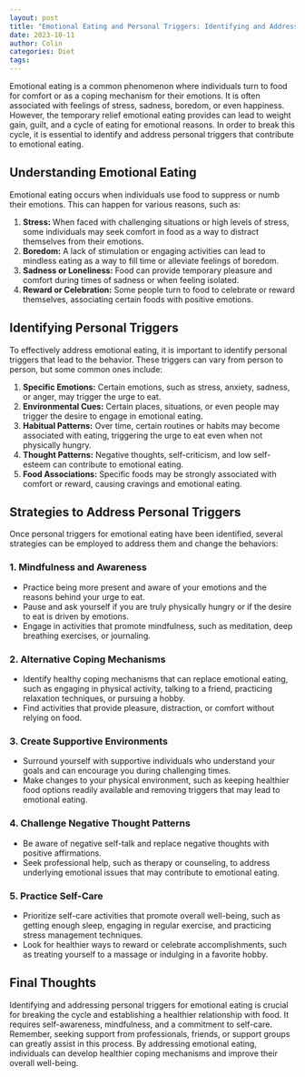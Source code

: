 ```yaml
---
layout: post
title: "Emotional Eating and Personal Triggers: Identifying and Addressing them"
date: 2023-10-11
author: Colin
categories: Diet
tags: 
---
```


Emotional eating is a common phenomenon where individuals turn to food for comfort or as a coping mechanism for their emotions. It is often associated with feelings of stress, sadness, boredom, or even happiness. However, the temporary relief emotional eating provides can lead to weight gain, guilt, and a cycle of eating for emotional reasons. In order to break this cycle, it is essential to identify and address personal triggers that contribute to emotional eating.

## Understanding Emotional Eating

Emotional eating occurs when individuals use food to suppress or numb their emotions. This can happen for various reasons, such as:

1. **Stress:** When faced with challenging situations or high levels of stress, some individuals may seek comfort in food as a way to distract themselves from their emotions.
2. **Boredom:** A lack of stimulation or engaging activities can lead to mindless eating as a way to fill time or alleviate feelings of boredom.
3. **Sadness or Loneliness:** Food can provide temporary pleasure and comfort during times of sadness or when feeling isolated.
4. **Reward or Celebration:** Some people turn to food to celebrate or reward themselves, associating certain foods with positive emotions.

## Identifying Personal Triggers

To effectively address emotional eating, it is important to identify personal triggers that lead to the behavior. These triggers can vary from person to person, but some common ones include:

1. **Specific Emotions:** Certain emotions, such as stress, anxiety, sadness, or anger, may trigger the urge to eat.
2. **Environmental Cues:** Certain places, situations, or even people may trigger the desire to engage in emotional eating.
3. **Habitual Patterns:** Over time, certain routines or habits may become associated with eating, triggering the urge to eat even when not physically hungry.
4. **Thought Patterns:** Negative thoughts, self-criticism, and low self-esteem can contribute to emotional eating.
5. **Food Associations:** Specific foods may be strongly associated with comfort or reward, causing cravings and emotional eating.

## Strategies to Address Personal Triggers

Once personal triggers for emotional eating have been identified, several strategies can be employed to address them and change the behaviors:

### 1. **Mindfulness and Awareness**

- Practice being more present and aware of your emotions and the reasons behind your urge to eat.
- Pause and ask yourself if you are truly physically hungry or if the desire to eat is driven by emotions.
- Engage in activities that promote mindfulness, such as meditation, deep breathing exercises, or journaling.

### 2. **Alternative Coping Mechanisms**

- Identify healthy coping mechanisms that can replace emotional eating, such as engaging in physical activity, talking to a friend, practicing relaxation techniques, or pursuing a hobby.
- Find activities that provide pleasure, distraction, or comfort without relying on food.

### 3. **Create Supportive Environments**

- Surround yourself with supportive individuals who understand your goals and can encourage you during challenging times.
- Make changes to your physical environment, such as keeping healthier food options readily available and removing triggers that may lead to emotional eating.

### 4. **Challenge Negative Thought Patterns**

- Be aware of negative self-talk and replace negative thoughts with positive affirmations.
- Seek professional help, such as therapy or counseling, to address underlying emotional issues that may contribute to emotional eating.

### 5. **Practice Self-Care**

- Prioritize self-care activities that promote overall well-being, such as getting enough sleep, engaging in regular exercise, and practicing stress management techniques.
- Look for healthier ways to reward or celebrate accomplishments, such as treating yourself to a massage or indulging in a favorite hobby.

## Final Thoughts

Identifying and addressing personal triggers for emotional eating is crucial for breaking the cycle and establishing a healthier relationship with food. It requires self-awareness, mindfulness, and a commitment to self-care. Remember, seeking support from professionals, friends, or support groups can greatly assist in this process. By addressing emotional eating, individuals can develop healthier coping mechanisms and improve their overall well-being.
